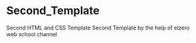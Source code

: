 # Second_Template
Second HTML and CSS Template
Second Template by the help of elzero web school channel
